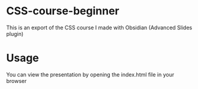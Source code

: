 # CSS-course-beginner
This is an export of the CSS course I made with Obsidian (Advanced Slides plugin)

# Usage
You can view the presentation by opening the index.html file in your browser
